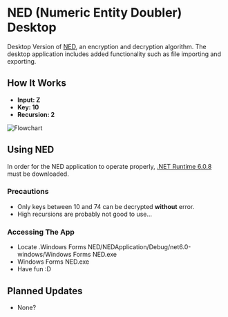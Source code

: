# NED (Numeric Entity Doubler) Desktop
Desktop Version of [NED](https://github.com/TheCaptainMoo/NED), an encryption and decryption algorithm. The desktop application includes added functionality such as file importing and exporting.

## How It Works
- **Input: Z**
- **Key: 10**
- **Recursion: 2**

![Flowchart](https://user-images.githubusercontent.com/59519774/187068994-94167852-f8d2-455e-bf3c-4eaa549892f1.png)
## Using NED
In order for the NED application to operate properly, [.NET Runtime 6.0.8](https://dotnet.microsoft.com/en-us/download/dotnet/6.0) must be downloaded.

### Precautions
- Only keys between 10 and 74 can be decrypted **without** error.
- High recursions are probably not good to use...

### Accessing The App
- Locate .Windows Forms NED/NEDApplication/Debug/net6.0-windows/Windows Forms NED.exe
- Windows Forms NED.exe
- Have fun :D

## Planned Updates
- None?

